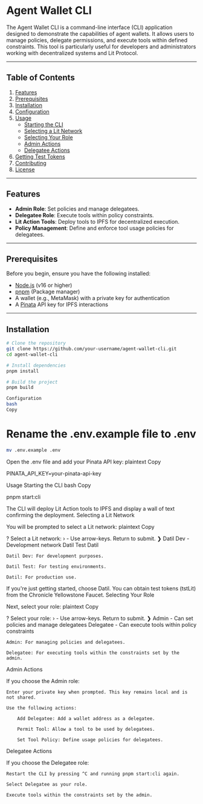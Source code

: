 # Agent Wallet CLI

The Agent Wallet CLI is a command-line interface (CLI) application designed to demonstrate the capabilities of agent wallets. It allows users to manage policies, delegate permissions, and execute tools within defined constraints. This tool is particularly useful for developers and administrators working with decentralized systems and Lit Protocol.

---

## Table of Contents

1. [Features](#features)
2. [Prerequisites](#prerequisites)
3. [Installation](#installation)
4. [Configuration](#configuration)
5. [Usage](#usage)
   - [Starting the CLI](#starting-the-cli)
   - [Selecting a Lit Network](#selecting-a-lit-network)
   - [Selecting Your Role](#selecting-your-role)
   - [Admin Actions](#admin-actions)
   - [Delegatee Actions](#delegatee-actions)
6. [Getting Test Tokens](#getting-test-tokens)
7. [Contributing](#contributing)
8. [License](#license)

---

## Features

- **Admin Role**: Set policies and manage delegatees.
- **Delegatee Role**: Execute tools within policy constraints.
- **Lit Action Tools**: Deploy tools to IPFS for decentralized execution.
- **Policy Management**: Define and enforce tool usage policies for delegatees.

---

## Prerequisites

Before you begin, ensure you have the following installed:

- [Node.js](https://nodejs.org/) (v16 or higher)
- [pnpm](https://pnpm.io/) (Package manager)
- A wallet (e.g., MetaMask) with a private key for authentication
- A [Pinata](https://www.pinata.cloud/) API key for IPFS interactions

---

## Installation

```bash
# Clone the repository
git clone https://github.com/your-username/agent-wallet-cli.git
cd agent-wallet-cli

# Install dependencies
pnpm install

# Build the project
pnpm build

Configuration
bash
Copy
```

# Rename the .env.example file to .env

```bash
mv .env.example .env
```

Open the .env file and add your Pinata API key:
plaintext
Copy

PINATA_API_KEY=your-pinata-api-key

Usage
Starting the CLI
bash
Copy

pnpm start:cli

The CLI will deploy Lit Action tools to IPFS and display a wall of text confirming the deployment.
Selecting a Lit Network

You will be prompted to select a Lit network:
plaintext
Copy

? Select a Lit network: › - Use arrow-keys. Return to submit.
❯   Datil Dev - Development network
    Datil Test
    Datil

    Datil Dev: For development purposes.

    Datil Test: For testing environments.

    Datil: For production use.

If you're just getting started, choose Datil. You can obtain test tokens (tstLit) from the Chronicle Yellowstone Faucet.
Selecting Your Role

Next, select your role:
plaintext
Copy

? Select your role: › - Use arrow-keys. Return to submit.
❯   Admin - Can set policies and manage delegatees
    Delegatee - Can execute tools within policy constraints

    Admin: For managing policies and delegatees.

    Delegatee: For executing tools within the constraints set by the admin.

Admin Actions

If you choose the Admin role:

    Enter your private key when prompted. This key remains local and is not shared.

    Use the following actions:

        Add Delegatee: Add a wallet address as a delegatee.

        Permit Tool: Allow a tool to be used by delegatees.

        Set Tool Policy: Define usage policies for delegatees.

Delegatee Actions

If you choose the Delegatee role:

    Restart the CLI by pressing ^C and running pnpm start:cli again.

    Select Delegatee as your role.

    Execute tools within the constraints set by the admin.
